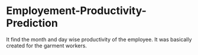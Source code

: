 # Employement-Productivity-Prediction
It find the month and day wise productivity of the employee. It was basically created for the garment workers.
